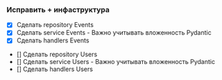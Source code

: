 ### Исправить + инфаструктура
- [x] Сделать repository Events 
- [x] Сделать service Events - Важно учитывать вложенность Pydantic
- [x] Сделать handlers Events

- [] Сделать repository Users
- [] Сделать service Users - Важно учитывать вложенность Pydantic
- [] Сделать handlers Users